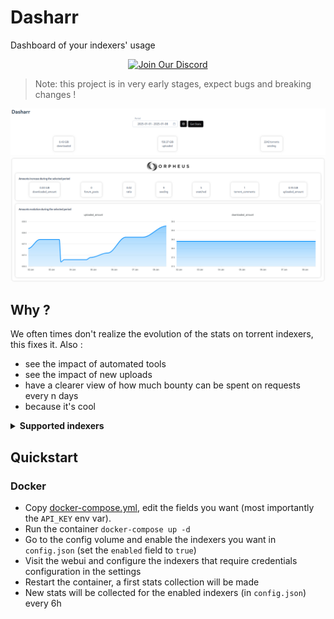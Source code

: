 # Dasharr

 Dashboard of your indexers' usage

 <p align="center">
  <a href="https://discord.gg/4vd7qAaFwX">
    <img src="https://img.shields.io/badge/Discord-Chat-5865F2?logo=discord&logoColor=white" alt="Join Our Discord">
  </a>
</p>

 > Note: this project is in very early stages, expect bugs and breaking changes !

 ![header](images/0.png)
 ![header](images/1.png)

## Why ?

We often times don't realize the evolution of the stats on torrent indexers, this fixes it. Also :

- see the impact of automated tools
- see the impact of new uploads
- have a clearer view of how much bounty can be spent on requests every n days
- because it's cool

 <details> <summary> <b> Supported indexers </b> </summary>

 * Aither
 * AR
 * ANT
 * BLU
 * BTN
 * FNP
 * GGn
 * ItaTorrents
 * LST
 * MAM
 * OPS
 * OTW
 * RED
 * seedpool
 * TL (2FA not working : https://github.com/FrenchGithubUser/Dasharr/issues/10)

</details>



 ## Quickstart

 ### Docker

- Copy [docker-compose.yml](./docker-compose.yml), edit the fields you want (most importantly the `API_KEY` env var).
- Run the container `docker-compose up -d`
- Go to the config volume and enable the indexers you want in `config.json` (set the `enabled` field to `true`)
- Visit the webui and configure the indexers that require credentials configuration in the settings
- Restart the container, a first stats collection will be made
- New stats will be collected for the enabled indexers (in `config.json`) every 6h